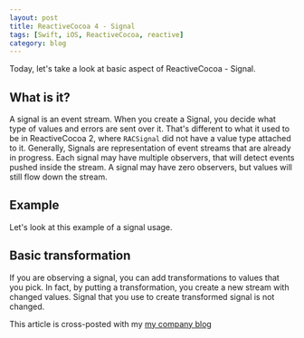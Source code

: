 ```yaml
---
layout: post
title: ReactiveCocoa 4 - Signal
tags: [Swift, iOS, ReactiveCocoa, reactive]
category: blog
---
```


Today, let's take a look at basic aspect of ReactiveCocoa - Signal.

What is it?
---
A signal is an event stream. When you create a Signal, you decide what type of values and errors are sent over it. That's different to what it used to be in ReactiveCocoa 2, where `RACSignal` did not have a value type attached to it. Generally, Signals are representation of event streams that are already in progress. Each signal may have multiple observers, that will detect events pushed inside the stream. A signal may have zero observers, but values will still flow down the stream.

Example
---
Let's look at this example of a signal usage.

<script src="https://gist.github.com/Eluss/81de173bf0d6987656e9.js"></script>


Basic transformation
---
If you are observing a signal, you can add transformations to values that you pick. In fact, by putting a transformation, you create a new stream with changed values. Signal that you use to create transformed signal is not changed.

<script src="https://gist.github.com/Eluss/e723290d5c47a5c047b5.js"></script>


This article is cross-posted with my [my company blog](http://blog.brightinventions.pl/)
